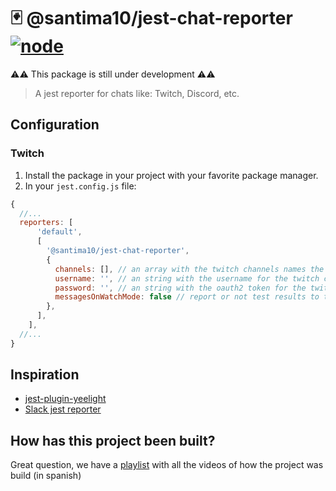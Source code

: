 # 🃏 @santima10/jest-chat-reporter [![node](https://github.com/SantiMA10/jest-chat-reporter/actions/workflows/node.yml/badge.svg)](https://github.com/SantiMA10/jest-chat-reporter/actions/workflows/node.yml)

⚠️⚠️ This package is still under development ⚠️⚠️

> A jest reporter for chats like: Twitch, Discord, etc.

## Configuration

### Twitch

1. Install the package in your project with your favorite package manager.
2. In your `jest.config.js` file:

  ```js
  {
    //...
    reporters: [
        'default',
        [
          '@santima10/jest-chat-reporter',
          {
            channels: [], // an array with the twitch channels names the report is going to send messages
            username: '', // an string with the username for the twitch chat
            password: '', // an string with the oauth2 token for the twitch chat
            messagesOnWatchMode: false // report or not test results to twitch in watch mode (default false)
          },
        ],
      ],
    //...
  }
  ```

## Inspiration

- [jest-plugin-yeelight](https://github.com/heedrox/jest-plugin-yeelight)
- [Slack jest reporter](https://github.com/BrunoScheufler/blog-code-examples/tree/master/custom-jest-reporter)

## How has this project been built?

Great question, we have a [playlist](https://www.youtube.com/watch?v=qe7IE8qdo6U&list=PLokEg24KkXH06UsAYxBZkOJ1YJsBKLRlk) with all the videos of how the project was build (in spanish)
